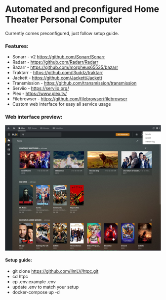 # Automated and preconfigured Home Theater Personal Computer
Currently comes preconfigured, just follow setup guide.

### Features:
* Sonarr - v2 https://github.com/Sonarr/Sonarr
* Radarr - https://github.com/Radarr/Radarr
* Bazarr - https://github.com/morpheus65535/bazarr
* Traktarr - https://github.com/l3uddz/traktarr
* Jackett - https://github.com/Jackett/Jackett
* Transmission - https://github.com/transmission/transmission
* Serviio - https://serviio.org/
* Plex - https://www.plex.tv/
* Filebrowser - https://github.com/filebrowser/filebrowser
* Custom web interface for easy all service usage

### Web interface preview:
![](preview.jpg)

#### Setup guide:
* git clone https://github.com/IlmLV/htpc.git
* cd htpc
* cp .env.example .env
* update .env to match your setup
* docker-compose up -d
